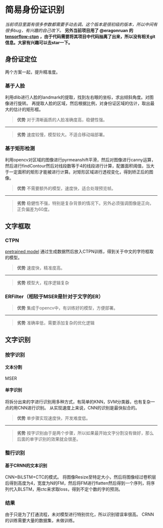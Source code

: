 # 简易身份证识别

*当前项目里面有很多参数都需要手动去调。这个版本是很初级的版本，所以中间有很多bug，有兴趣的自己改下。*
**另外当前项目用了 @eragonruan 的[tensorflow-ctpn](https://github.com/eragonruan/text-detection-ctpn) ，由于代码需要将其项目中代码抽离了出来，所以没有相关git信息。大家有兴趣可以去star一下。**


## 身份证定位
两个方案一起，提升精准度。
### 基于人脸
利用dlib进行人脸的landmark的提取，找到左右眼的坐标，求出倾斜角度。对图像进行旋转。
再提取人脸的区域，然后根据比例，对身份证区域的估计，取出最大的估计的矩形框。

> **优势**
> 对于清晰画质的人脸准确度高，稳健性强。

--- 

> **劣势**
> 速度较慢，模型较大。不适合移动端部署。
### 基于矩形检测
利用opencv对区域的图像进行pyrmeanshift平滑，然后对图像进行canny运算，然后进行findContour然后对线段数等于4的线段进行计算，配置面积阈值，当大于一定面积的矩形才能被进行计算。对矩形区域进行透视变化，得到矫正后的图像。
> **优势**
> 不需要额外的模型，速度快，适合处理预览帧。

--- 

> **劣势**
> 稳健性不强，特别是复杂背景的情况下。另外必须强调图像是正向，正负偏差为60度。


## 文字框取
### CTPN
[pretrained model](https://pan.baidu.com/s/1kUNTl1l)
通过生成数据然后放入CTPN训练，得到关于中文的字符框取的模型。
>**优势**
速度快，精准度高。

---

>**劣势**
>模型大，程序逻辑复杂


### ERFilter（相较于MSER是针对于文字的ER）
>**优势**
集成于opencv中，有训练好的模型，方便部署。

---

>**劣势**
准确率低，需要添加复杂的优化逻辑

## 文字识别
### 按字识别
#### 文本分割
MSER
#### 单字识别
将拆分出来的字进行识别用多种方式，有简单的KNN，SVM分类器，也有复杂一点的用CNN进行识别。
从实现速度上来说，CNN的识别是最快拟合的。
> **优势**
> 单步骤实现速度快，开发难度低。

---

> **劣势**
> 按字识别由于是两个步骤，所以如果最开始文字分割没有做好，那么后面的单字识别的效果就会很差。

### 整行识别
#### 基于CRNN的文本识别
CNN+BiLSTM+CTC的模式。
将图像Resize至特定大小，然后将图像经过卷积层后得到高度为4，宽度为N的FM，然后将FM进行flatten然后得到一个序列，将序列代入BLSTM，用ctc来求取loss，得到不定个数的字的预测。

### 结果
由于只是为了打通流程，未对模型进行特别优化，所以识别错误率很高。
CRNN的训练需要大量的数据集，未做训练。
